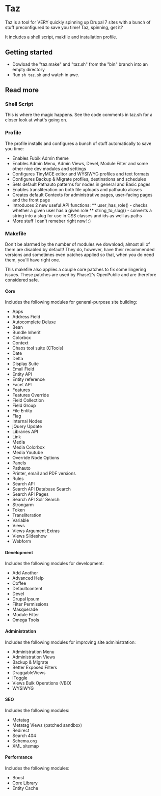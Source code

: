 # Taz

Taz is a tool for VERY quickly spinning up Drupal 7 sites with a bunch of stuff preconfigured to save you time! Taz, spinning, get it?

It includes a shell script, makfile and installation profile.

## Getting started

* Dowload the "taz.make" and "taz.sh" from the "bin" branch into an empty directory
* Run ```sh taz.sh``` and watch in awe.

## Read more

### Shell Script

This is where the magic happens. See the code comments in taz.sh for a closer look at what's going on.

### Profile

The profile installs and configures a bunch of stuff automatically to save you time:

* Enables Fubik Admin theme
* Enables Admin Menu, Admin Views, Devel, Module Filter and some other nice dev modules and settings
* Configures TinyMCE editor and WYSIWYG profiles and text formats
* Configures Backup & Migrate profiles, destinations and schedules
* Sets default Pathauto patterns for nodes in general and Basic pages
* Enables transliteration on both file uploads and pathauto aliases
* Creates default Contexts for administrative pages, user-facing pages and the front page
* Introduces 2 new useful API functions:
** user_has_role() - checks whether a given user has a given role
** string_to_slug() - converts a string into a slug for use in CSS classes and ids as well as paths
* More stuff I can't remeber right now! :)

### Makefile

Don't be alarmed by the number of modules we download; almost all of them are disabled by default!
They do, however, have their recommended versions and sometimes even patches applied so that, when you do need them, you'll have right one.

This makefile also applies a couple core patches to fix some lingering issues.
These patches are used by Phase2's OpenPublic and are therefore considered safe.

#### Core

Includes the following modules for general-purpose site building:

* Apps
* Address Field
* Autocomplete Deluxe
* Bean
* Bundle Inherit
* Colorbox
* Context
* Chaos tool suite (CTools)
* Date
* Delta
* Display Suite
* Email Field
* Entity API
* Entity reference
* Facet API
* Features
* Features Override
* Field Collection
* Field Group
* File Entity
* Flag
* Internal Nodes
* jQuery Update
* Libraries API
* Link
* Media
* Media Colorbox
* Media Youtube
* Override Node Options
* Panels
* Pathauto
* Printer, email and PDF versions
* Rules
* Search API
* Search API Database Search
* Search API Pages
* Search API Solr Search
* Strongarm
* Token
* Transliteration
* Variable
* Views
* Views Argument Extras
* Views Slideshow
* Webform

#### Development

Includes the following modules for development:

* Add Another
* Advanced Help
* Coffee
* Defaultcontent
* Devel
* Drupal Ipsum
* Filter Permissions
* Masquerade
* Module Filter
* Omega Tools

#### Administration

Includes the following modules for improving site administration:

* Administration Menu
* Administration Views
* Backup & Migrate
* Better Exposed Filters
* DraggableViews
* iToggle
* Views Bulk Operations (VBO)
* WYSIWYG

#### SEO

Includes the following modules:

* Metatag
* Metatag Views (patched sandbox)
* Redirect
* Search 404
* Schema.org
* XML sitemap

#### Performance

Includes the following modules:

* Boost
* Core Library
* Entity Cache
